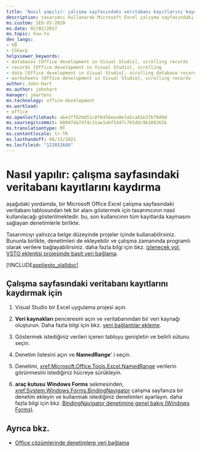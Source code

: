 ```yaml
---
title: 'Nasıl yapılır: çalışma sayfasındaki veritabanı kayıtlarını kaydırma'
description: tasarımcı kullanarak Microsoft Excel çalışma sayfasındaki veritabanı tablosundan tek bir alan görüntüleme hakkında bilgi edinin
ms.custom: SEO-VS-2020
ms.date: 02/02/2017
ms.topic: how-to
dev_langs:
- VB
- CSharp
helpviewer_keywords:
- databases [Office development in Visual Studio], scrolling records
- records [Office development in Visual Studio], scrolling
- data [Office development in Visual Studio], scrolling database records
- worksheets [Office development in Visual Studio], scrolling records
author: John-Hart
ms.author: johnhart
manager: jmartens
ms.technology: office-development
ms.workload:
- office
ms.openlocfilehash: abe1ff62b651c8f8456eea0e3a5ca83e37b70d9d
ms.sourcegitcommit: 68897da7d74c31ae1ebf5d47c7b5ddc9b108265b
ms.translationtype: MT
ms.contentlocale: tr-TR
ms.lasthandoff: 08/13/2021
ms.locfileid: "122032686"
---
```

# <a name="how-to-scroll-through-database-records-in-a-worksheet"></a>Nasıl yapılır: çalışma sayfasındaki veritabanı kayıtlarını kaydırma
  aşağıdaki yordamda, bir Microsoft Office Excel çalışma sayfasındaki veritabanı tablosundan tek bir alanı göstermek için tasarımcının nasıl kullanılacağı gösterilmektedir. bu, son kullanıcının tüm kayıtlarda kaymasını sağlayan denetimlerle birlikte.

 Tasarımcıyı yalnızca belge düzeyinde projeler içinde kullanabilirsiniz. Bununla birlikte, denetimleri de ekleyebilir ve çalışma zamanında programlı olarak verilere bağlayabilirsiniz. daha fazla bilgi için bkz. [izlenecek yol: VSTO eklentisi projesinde basit veri bağlama](../vsto/walkthrough-simple-data-binding-in-vsto-add-in-project.md).

 [!INCLUDE[appliesto_xlalldoc](../vsto/includes/appliesto-xlalldoc-md.md)]

## <a name="to-scroll-through-database-records-in-a-worksheet"></a>Çalışma sayfasındaki veritabanı kayıtlarını kaydırmak için

1. Visual Studio bir Excel uygulama projesi açın.

2. **Veri kaynakları** penceresini açın ve veritabanından bir veri kaynağı oluşturun. Daha fazla bilgi için bkz. [yeni bağlantılar ekleme](../data-tools/add-new-connections.md).

3. Göstermek istediğiniz verileri içeren tabloyu genişletin ve belirli sütunu seçin.

4. Denetim listesini açın ve **NamedRange**' i seçin.

5. Denetimi, <xref:Microsoft.Office.Tools.Excel.NamedRange> verilerin görünmesini istediğiniz hücreye sürükleyin.

6. **araç kutusu** **Windows Forms** sekmesinden, <xref:System.Windows.Forms.BindingNavigator> çalışma sayfanıza bir denetim ekleyin ve kullanmak istediğiniz denetimleri ayarlayın. daha fazla bilgi için bkz. [BindingNavigator denetimine genel bakış &#40;Windows Forms&#41;](/dotnet/framework/winforms/controls/bindingnavigator-control-overview-windows-forms).

## <a name="see-also"></a>Ayrıca bkz.
- [Office çözümlerinde denetimlere veri bağlama](../vsto/binding-data-to-controls-in-office-solutions.md)
